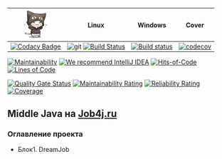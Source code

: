 | <img src="/logo.png" width="64px" height="64px"/>                                                                                                                                                                                                                | Linux                                                                                                                                                                                              | Windows                                                                                                                                                                   | Cover                                                                                                                                               |
|------------------------------------------------------------------------------------------------------------------------------------------------------------------------------------------------------------------------------------------------------------------|----------------------------------------------------------------------------------------------------------------------------------------------------------------------------------------------------|---------------------------------------------------------------------------------------------------------------------------------------------------------------------------|-----------------------------------------------------------------------------------------------------------------------------------------------------|
| [![Codacy Badge](https://app.codacy.com/project/badge/Grade/f3b5412aa874471cb8e6a1267f579dc1)](https://www.codacy.com/manual/mi1qw/job4j_middle?utm_source=github.com&amp;utm_medium=referral&amp;utm_content=mi1qw/job4j_middle&amp;utm_campaign=Badge_Grade)   | ![git](https://github.com/mi1qw/job4j_dreamjob/workflows/git/badge.svg) [![Build Status](https://travis-ci.com/mi1qw/job4j_dreamjob.svg?branch=master)](https://travis-ci.com/mi1qw/job4j_dreamjob)| [![Build status](https://ci.appveyor.com/api/projects/status/5mg1jntl64cvvvvk/branch/master?svg=true)](https://ci.appveyor.com/project/mi1qw/job4j-dreamjob/branch/master)| [![codecov](https://codecov.io/gh/mi1qw/job4j_dreamjob/branch/master/graph/badge.svg?token=D3FK2JGMU0)](https://codecov.io/gh/mi1qw/job4j_dreamjob) |

[![Maintainability](https://api.codeclimate.com/v1/badges/8f0011ab76487be14e65/maintainability)](https://codeclimate.com/github/mi1qw/job4j_dreamjob/maintainability)
[![We recommend IntelliJ IDEA](https://www.elegantobjects.org/intellij-idea.svg)](https://www.jetbrains.com/idea/)
[![Hits-of-Code](https://hitsofcode.com/github/mi1qw/job4j_dreamjob)](https://hitsofcode.com/github/mi1qw/job4j_dreamjob/view)
[![Lines of Code](https://sonarcloud.io/api/project_badges/measure?project=ru.job4j%3Amiddle&metric=ncloc)](https://sonarcloud.io/dashboard?id=ru.job4j%3Amiddle)

[![Quality Gate Status](https://sonarcloud.io/api/project_badges/measure?project=mi1qw_job4j_dreamjob&metric=alert_status)](https://sonarcloud.io/dashboard?id=mi1qw_job4j_dreamjob)
[![Maintainability Rating](https://sonarcloud.io/api/project_badges/measure?project=mi1qw_job4j_dreamjob&metric=sqale_rating)](https://sonarcloud.io/dashboard?id=mi1qw_job4j_dreamjob)
[![Reliability Rating](https://sonarcloud.io/api/project_badges/measure?project=mi1qw_job4j_dreamjob&metric=reliability_rating)](https://sonarcloud.io/dashboard?id=mi1qw_job4j_dreamjob)
[![Coverage](https://sonarcloud.io/api/project_badges/measure?project=mi1qw_job4j_dreamjob&metric=coverage)](https://sonarcloud.io/dashboard?id=mi1qw_job4j_dreamjob)

## Middle Java на [Job4j.ru](http://Job4j.ru)

### Оглавление проекта

+   Блок1. DreamJob

